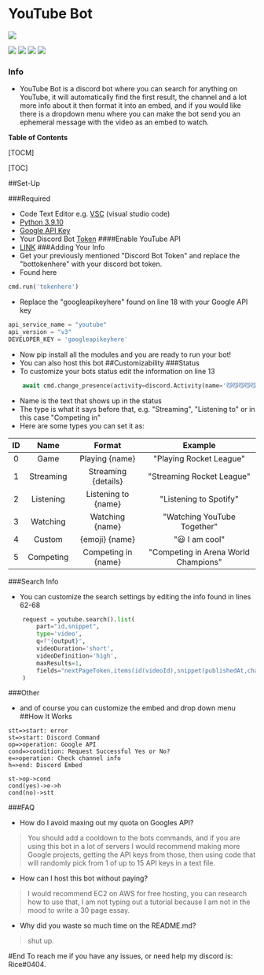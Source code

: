 # YouTube Bot

![](https://cdn.discordapp.com/attachments/815418855832551444/938217748314619934/image_2022-02-01_161812-removebg-preview_2.png)

![](https://img.shields.io/github/stars/Riceblade/YouTube-Discord-Bot.svg) ![](https://img.shields.io/github/forks/Riceblade/YouTube-Discord-Bot.svg) ![](https://img.shields.io/github/release/Riceblade/YouTube-Discord-Bot.svg) ![](https://img.shields.io/github/issues/Riceblade/YouTube-Discord-Bot.svg)

### Info

- YouTube Bot is a discord bot where you can search for anything on YouTube, it will automatically find the first result, the channel and a lot more info about it then format it into an embed, and if you would like there is a dropdown menu where you can make the bot send you an ephemeral message with the video as an embed to watch.


**Table of Contents**

[TOCM]

[TOC]

##Set-Up

###Required
- Code Text Editor e.g. [VSC](https://code.visualstudio.com/download) (visual studio code)
- [Python 3.9.10](https://www.python.org/downloads/release/python-3910/)
- [Google API Key](https://developers.google.com/youtube/v3/getting-started)
- Your Discord Bot [Token](https://discord.com/developers/applications)
####Enable YouTube API 
- [LINK](https://developers.google.com/youtube/v3)
###Adding Your Info
- Get your previously mentioned "Discord Bot Token" and replace the "bottokenhere" with your discord bot token.
- Found here
```python
cmd.run('tokenhere')
```
- Replace the "googleapikeyhere" found on line 18 with your Google API key
```python
api_service_name = "youtube"
api_version = "v3"
DEVELOPER_KEY = 'googleapikeyhere'
```
- Now pip install all the modules and you are ready to run your bot!
- You can also host this bot
##Customizability
###Status
- To customize your bots status edit the information on line 13
```python
    await cmd.change_presence(activity=discord.Activity(name='😼😼😼😼😼', type=5))
```
- Name is the text that shows up in the status
- The type is what it says before that, e.g. "Streaming", "Listening to" or in this case "Competing in"
- Here are some types you can set it as:

| ID  | Name  | Format | Example |
| :------------: |:---------------:| :-----:| :-------:|
| 0 | Game | Playing {name} | "Playing Rocket League"
| 1 | Streaming |  Streaming {details} | "Streaming Rocket League"
| 2 | Listening	| Listening to {name} | "Listening to Spotify"
| 3 | Watching | Watching {name} | "Watching YouTube Together"
| 4 | Custom | {emoji} {name} | ":smiley: I am cool"
| 5 | Competing | Competing in {name} | "Competing in Arena World Champions"
###Search Info
- You can customize the search settings by editing the info found in lines 62-68
```python
    request = youtube.search().list(
        part="id,snippet",
        type='video',
        q=f"{output}",
        videoDuration='short',
        videoDefinition='high',
        maxResults=1,
        fields="nextPageToken,items(id(videoId),snippet(publishedAt,channelId,channelTitle,title,description))"
    )
```
###Other
- and of course you can customize the embed and drop down menu
##How It Works

```flow
stt=>start: error
st=>start: Discord Command
op=>operation: Google API
cond=>condition: Request Successful Yes or No?
e=>operation: Check channel info
h=>end: Discord Embed

st->op->cond
cond(yes)->e->h
cond(no)->stt
```
###FAQ
- How do I avoid maxing out my quota on Googles API?
> You should add a cooldown to the bots commands, and if you are using this bot in a lot of servers I would recommend making more Google projects, getting the API keys from those, then using code that will randomly pick from 1 of up to 15 API keys in a text file.
- How can I host this bot without paying?
> I would recommend EC2 on AWS for free hosting, you can research how to use that, I am not typing out a tutorial because I am not in the mood to write a 30 page essay.
- Why did you waste so much time on the README.md?
>shut up.


#End
To reach me if you have any issues, or need help my discord is: Rice#0404.
